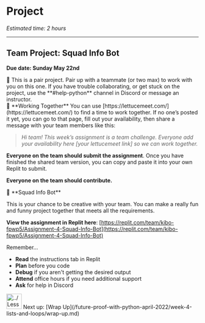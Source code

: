 # Project

*Estimated time: 2 hours*

---

## Team Project: Squad Info Bot

**Due date: Sunday May 22nd**

<aside>
👥 This is a pair project. Pair up with a teammate (or two max) to work with you on this one. 
If you have trouble collaborating, or get stuck on the project, use the **#help-python** channel in Discord or message an instructor.

</aside>

<aside>
🏉 **Working Together**
You can use [https://lettucemeet.com/](https://lettucemeet.com/) to find a time to work together. If no one’s posted it yet, you can go to that page, fill out your availability, then share a message with your team members like this:

> *Hi team! This week’s assignment is a team challenge. Everyone add your availability here [your lettucemeet link] so we can work together.*
> 

**Everyone on the team should submit the assignment**. Once you have finished the shared team version, you can copy and paste it into your own Replit to submit.

**Everyone on the team should contribute.** 

</aside>

<aside>
🤖 **Squad Info Bot**

This is your chance to be creative with your team. You can make a really fun and funny project together that meets all the requirements.

**View the assignment in Replit here**: [https://replit.com/team/kibo-fpwp5/Assignment-4-Squad-Info-Bot](https://replit.com/team/kibo-fpwp5/Assignment-4-Squad-Info-Bot) 

</aside>

Remember...

- **Read** the instructions tab in Replit
- **Plan** before you code
- **Debug** if you aren't getting the desired output
- **Attend** office hours if you need additional support
- **Ask** for help in Discord

<aside>
<img src="../Lesson%200%20Learning%20With%20Kibo%2032002756da8b4ed2a610df0347af2a08/man-in-hike.png" alt="../Lesson%200%20Learning%20With%20Kibo%2032002756da8b4ed2a610df0347af2a08/man-in-hike.png" width="40px" /> Next up: [Wrap Up](/future-proof-with-python-april-2022/week-4-lists-and-loops/wrap-up.md)

</aside>